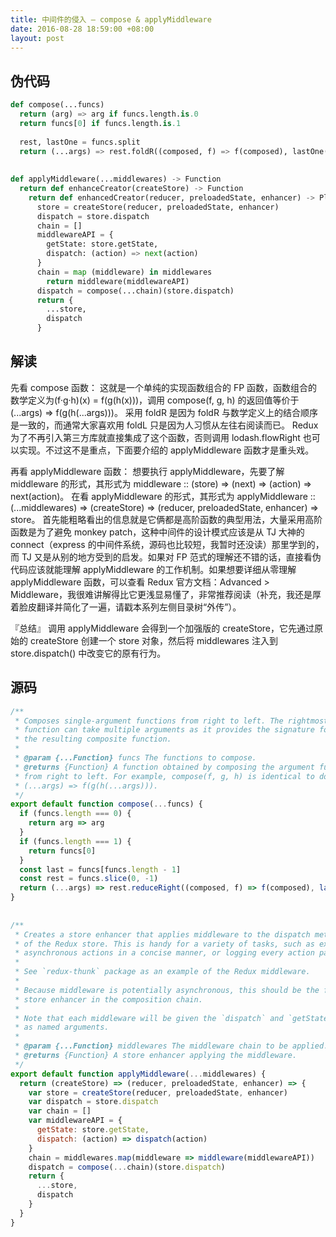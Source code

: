 ```yaml
---
title: 中间件的侵入 — compose & applyMiddleware
date: 2016-08-28 18:59:00 +08:00
layout: post
---
```


## 伪代码

```python
def compose(...funcs)
  return (arg) => arg if funcs.length.is.0
  return funcs[0] if funcs.length.is.1
 
  rest, lastOne = funcs.split
  return (...args) => rest.foldR((composed, f) => f(composed), lastOne(...args))
 
 
def applyMiddleware(...middlewares) -> Function
  return def enhanceCreator(createStore) -> Function
    return def enhancedCreator(reducer, preloadedState, enhancer) -> PlainObject
      store = createStore(reducer, preloadedState, enhancer)
      dispatch = store.dispatch
      chain = []
      middlewareAPI = {
        getState: store.getState,
        dispatch: (action) => next(action)
      }
      chain = map (middleware) in middlewares
        return middleware(middlewareAPI)
      dispatch = compose(...chain)(store.dispatch)
      return {
        ...store,
        dispatch
      }
```

## 解读

先看 compose 函数：
这就是一个单纯的实现函数组合的 FP 函数，函数组合的数学定义为(f·g·h)(x) = f(g(h(x)))，调用 compose(f, g, h) 的返回值等价于 (...args) => f(g(h(...args)))。
采用 foldR 是因为 foldR 与数学定义上的结合顺序是一致的，而通常大家喜欢用 foldL 只是因为人习惯从左往右阅读而已。
Redux 为了不再引入第三方库就直接集成了这个函数，否则调用 lodash.flowRight 也可以实现。不过这不是重点，下面要介绍的 applyMiddleware 函数才是重头戏。
 
再看 applyMiddleware 函数：
想要执行 applyMiddleware，先要了解 middleware 的形式，其形式为 middleware :: (store) => (next) => (action) => next(action)。
在看 applyMiddleware 的形式，其形式为 applyMiddleware :: (...middlewares) => (createStore) => (reducer, preloadedState, enhancer) => store。
首先能粗略看出的信息就是它俩都是高阶函数的典型用法，大量采用高阶函数是为了避免 monkey patch，这种中间件的设计模式应该是从 TJ 大神的 connect（express 的中间件系统，源码也比较短，我暂时还没读）那里学到的，而 TJ 又是从别的地方受到的启发。如果对 FP 范式的理解还不错的话，直接看伪代码应该就能理解 applyMiddleware 的工作机制。如果想要详细从零理解 applyMiddleware 函数，可以查看 Redux 官方文档：Advanced > Middleware，我很难讲解得比它更浅显易懂了，非常推荐阅读（补充，我还是厚着脸皮翻译并简化了一遍，请戳本系列左侧目录树“外传”）。
 
『总结』
调用 applyMiddleware 会得到一个加强版的 createStore，它先通过原始的 createStore 创建一个 store 对象，然后将 middlewares 注入到 store.dispatch() 中改变它的原有行为。

## 源码

```js
/**
 * Composes single-argument functions from right to left. The rightmost
 * function can take multiple arguments as it provides the signature for
 * the resulting composite function.
 *
 * @param {...Function} funcs The functions to compose.
 * @returns {Function} A function obtained by composing the argument functions
 * from right to left. For example, compose(f, g, h) is identical to doing
 * (...args) => f(g(h(...args))).
 */
export default function compose(...funcs) {
  if (funcs.length === 0) {
    return arg => arg
  }
  if (funcs.length === 1) {
    return funcs[0]
  }
  const last = funcs[funcs.length - 1]
  const rest = funcs.slice(0, -1)
  return (...args) => rest.reduceRight((composed, f) => f(composed), last(...args))
}
 
 
/**
 * Creates a store enhancer that applies middleware to the dispatch method
 * of the Redux store. This is handy for a variety of tasks, such as expressing
 * asynchronous actions in a concise manner, or logging every action payload.
 *
 * See `redux-thunk` package as an example of the Redux middleware.
 *
 * Because middleware is potentially asynchronous, this should be the first
 * store enhancer in the composition chain.
 *
 * Note that each middleware will be given the `dispatch` and `getState` functions
 * as named arguments.
 *
 * @param {...Function} middlewares The middleware chain to be applied.
 * @returns {Function} A store enhancer applying the middleware.
 */
export default function applyMiddleware(...middlewares) {
  return (createStore) => (reducer, preloadedState, enhancer) => {
    var store = createStore(reducer, preloadedState, enhancer)
    var dispatch = store.dispatch
    var chain = []
    var middlewareAPI = {
      getState: store.getState,
      dispatch: (action) => dispatch(action)
    }
    chain = middlewares.map(middleware => middleware(middlewareAPI))
    dispatch = compose(...chain)(store.dispatch)
    return {
      ...store,
      dispatch
    }
  }
}
```